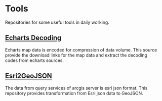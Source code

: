 # Tools
Repositories for some useful tools in daily working.

## [Echarts Decoding](https://github.com/luwei14/Tools/tree/master/EchartsDecoding)
Echarts map data is encoded for compression of data volume. This source provide the download links for the map data and extract the decoding codes from echarts sources.

## [Esri2GeoJSON](https://github.com/luwei14/Tools/tree/master/Esri2GeoJSON)
The data from query services of arcgis server is esri json format. This repository provides transformation from Esri json data to GeoJSON.
